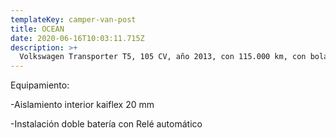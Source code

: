 ```yaml
---
templateKey: camper-van-post
title: OCEAN
date: 2020-06-16T10:03:11.715Z
description: >+
  Volkswagen Transporter T5, 105 CV, año 2013, con 115.000 km, con bola de enganche, aire acondicionado y radio CD con bluetooth, homologada como furgón vivienda.
---
```


Equipamiento:

\-Aislamiento interior kaiflex 20 mm

\-Instalación doble batería con Relé automático

```

```
